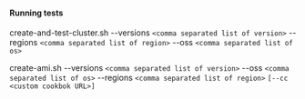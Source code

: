 #### Running tests

create-and-test-cluster.sh --versions `<comma separated list of version>` --regions `<comma separated list of region>` --oss `<comma separated list of os>`

create-ami.sh --versions `<comma separated list of version>` --oss `<comma separated list of os>` --regions `<comma separated list of region>` `[--cc <custom cookbok URL>]`
